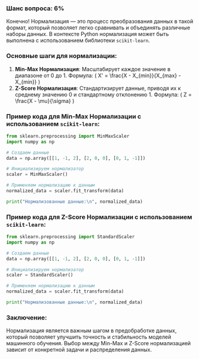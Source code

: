 ### Шанс вопроса: 6%

Конечно! Нормализация — это процесс преобразования данных в такой формат, который позволяет легко сравнивать и объединять различные наборы данных. В контексте Python нормализация может быть выполнена с использованием библиотеки `scikit-learn`.

### Основные шаги для нормализации:
1. **Min-Max Нормализация**: Масштабирует каждое значение в диапазоне от 0 до 1. Формула: \( X' = \frac{X - X_{min}}{X_{max} - X_{min}} \)
2. **Z-Score Нормализация**: Стандартизирует данные, приводя их к среднему значению 0 и стандартному отклонению 1. Формула: \( Z = \frac{X - \mu}{\sigma} \)

### Пример кода для Min-Max Нормализации с использованием `scikit-learn`:
```python
from sklearn.preprocessing import MinMaxScaler
import numpy as np

# Создаем данные
data = np.array([[1, -1, 2], [2, 0, 0], [0, 1, -1]])

# Инициализируем нормализатор
scaler = MinMaxScaler()

# Применяем нормализацию к данным
normalized_data = scaler.fit_transform(data)

print("Нормализованные данные:\n", normalized_data)
```

### Пример кода для Z-Score Нормализации с использованием `scikit-learn`:
```python
from sklearn.preprocessing import StandardScaler
import numpy as np

# Создаем данные
data = np.array([[1, -1, 2], [2, 0, 0], [0, 1, -1]])

# Инициализируем нормализатор
scaler = StandardScaler()

# Применяем нормализацию к данным
normalized_data = scaler.fit_transform(data)

print("Нормализованные данные:\n", normalized_data)
```

### Заключение:
Нормализация является важным шагом в предобработке данных, который позволяет улучшить точность и стабильность моделей машинного обучения. Выбор между Min-Max и Z-Score нормализацией зависит от конкретной задачи и распределения данных.